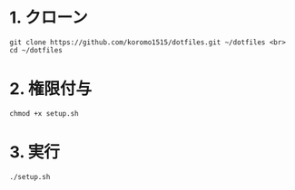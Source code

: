 # 1. クローン
```
git clone https://github.com/koromo1515/dotfiles.git ~/dotfiles <br>
cd ~/dotfiles
```
# 2. 権限付与
```
chmod +x setup.sh
```

# 3. 実行
```
./setup.sh
```
